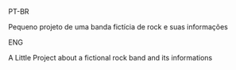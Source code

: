 PT-BR

Pequeno projeto de uma banda fictícia de rock e suas informações

ENG

A Little Project about a fictional rock band and its informations
